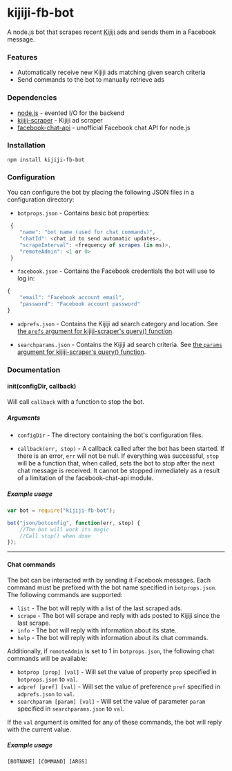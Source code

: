 # kijiji-fb-bot
A node.js bot that scrapes recent [Kijiji](http://www.kijiji.ca) ads and sends them in a Facebook message.


### Features
* Automatically receive new Kijiji ads matching given search criteria
* Send commands to the bot to manually retrieve ads

### Dependencies
* [node.js](http://github.com/joyent/node) - evented I/O for the backend
* [kijiji-scraper](http://github.com/mwpenny/kijiji-scraper) - Kijiji ad scraper
* [facebook-chat-api](http://github.com/Schmavery/facebook-chat-api) - unofficial Facebook chat API for node.js

### Installation
`npm install kijiji-fb-bot`

### Configuration
You can configure the bot by placing the following JSON files in a configuration directory:

* `botprops.json` - Contains basic bot properties:
```js
 {
    "name": "bot name (used for chat commands)",
    "chatId": <chat id to send automatic updates>,
    "scrapeInterval": <frequency of scrapes (in ms)>,
    "remoteAdmin": <1 or 0>
 }
```

* `facebook.json` - Contains the Facebook credentials the bot will use to log in:
```js
{
    "email": "Facebook account email",
    "password": "Facebook account password"
}
```

* `adprefs.json` - Contains the Kijiji ad search category and location. See [the `prefs` argument for kijiji-scraper's query() function](http://github.com/mwpenny/kijiji-scraper#queryprefs-params-callback).

* `searchparams.json` - Contains the Kijiji ad search criteria. See [the `params` argument for kijiji-scraper's query() function](http://github.com/mwpenny/kijiji-scraper#queryprefs-params-callback).

### Documentation

#### init(configDir, callback)
Will call `callback` with a function to stop the bot.
##### Arguments
* `configDir` - The directory containing the bot's configuration files.

* `callback(err, stop)` - A callback called after the bot has been started. If there is an error, `err` will not be null. If everything was successful, `stop` will be a function that, when called, sets the bot to stop after the next chat message is received. It cannot be stopped immediately as a result of a limitation of the facebook-chat-api module.

##### Example usage
```js
var bot = require("kijiji-fb-bot");

bot("json/botconfig", function(err, stop) {
    //The bot will work its magic
    //Call stop() when done
});
```
---
#### Chat commands
The bot can be interacted with by sending it Facebook messages. Each command must be prefixed with the bot name specified in `botprops.json`. The following commands are supported:

* `list` - The bot will reply with a list of the last scraped ads.
* `scrape` - The bot will scrape and reply with ads posted to Kijiji since the last scrape.
* `info` - The bot will reply with information about its state.
* `help` - The bot will reply with information about its chat commands.

Additionally, if `remoteAdmin` is set to 1 in `botprops.json`, the following chat commands will be available:

* `botprop [prop] [val]` - Will set the value of property `prop` specified in `botprops.json` to `val`.
* `adpref [pref] [val]` - Will set the value of preference `pref` specified in `adprefs.json` to `val`.
* `searchparam [param] [val]` - Will set the value of parameter `param` specified in `searchparams.json` to `val`.

If the `val` argument is omitted for any of these commands, the bot will reply with the current value.

##### Example usage
`[BOTNAME] [COMMAND] [ARGS]`
